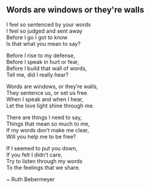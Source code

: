 ## Words are windows or they're walls

I feel so sentenced by your words  
I feel so judged and sent away  
Before I go I got to know  
Is that what you mean to say?  

Before I rise to my defense,  
Before I speak in hurt or fear,  
Before I build that wall of words,  
Tell me, did I really hear?  

Words are windows, or they’re walls,  
They sentence us, or set us free.  
When I speak and when I hear,  
Let the love light shine through me.  

There are things I need to say,  
Things that mean so much to me,  
If my words don’t make me clear,  
Will you help me to be free?  

If I seemed to put you down,  
If you felt I didn’t care,  
Try to listen through my words  
To the feelings that we share.  

~ Ruth Bebermeyer
